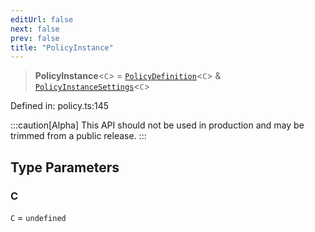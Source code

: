 ```yaml
---
editUrl: false
next: false
prev: false
title: "PolicyInstance"
---
```


> **PolicyInstance**\<`C`\> = [`PolicyDefinition`](/api/interfaces/policydefinition/)\<`C`\> & [`PolicyInstanceSettings`](/api/interfaces/policyinstancesettings/)\<`C`\>

Defined in: policy.ts:145

:::caution[Alpha]
This API should not be used in production and may be trimmed from a public release.
:::

## Type Parameters

### C

`C` = `undefined`
